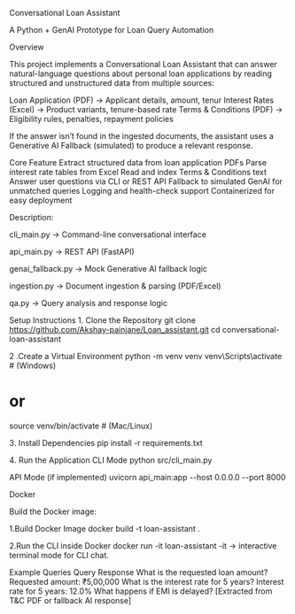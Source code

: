 Conversational Loan Assistant

A Python + GenAI Prototype for Loan Query Automation

Overview

This project implements a Conversational Loan Assistant that can answer natural-language questions about personal loan applications by reading structured and unstructured data from multiple sources:

Loan Application (PDF) → Applicant details, amount, tenur
Interest Rates (Excel) → Product variants, tenure-based rate
Terms & Conditions (PDF) → Eligibility rules, penalties, repayment policies

If the answer isn’t found in the ingested documents, the assistant uses a Generative AI Fallback (simulated) to produce a relevant response.

Core Feature
Extract structured data from loan application PDFs
Parse interest rate tables from Excel
Read and index Terms & Conditions text
Answer user questions via CLI or REST API
Fallback to simulated GenAI for unmatched queries
Logging and health-check support
Containerized for easy deployment


Description:

cli_main.py → Command-line conversational interface

api_main.py → REST API (FastAPI)

genai_fallback.py → Mock Generative AI fallback logic

ingestion.py → Document ingestion & parsing (PDF/Excel)

qa.py → Query analysis and response logic

Setup Instructions
1️. Clone the Repository
git clone https://github.com/Akshay-painjane/Loan_assistant.git
cd conversational-loan-assistant

2️ .Create a Virtual Environment
python -m venv venv
venv\Scripts\activate        # (Windows)
# or
source venv/bin/activate     # (Mac/Linux)

3️. Install Dependencies
pip install -r requirements.txt

4️. Run the Application
CLI Mode
python src/cli_main.py

API Mode (if implemented)
uvicorn api_main:app --host 0.0.0.0 --port 8000


Docker

Build the Docker image:

1.Build Docker Image
docker build -t loan-assistant .

2️.Run the CLI inside Docker
docker run -it loan-assistant
-it → interactive terminal mode for CLI chat.

Example Queries
Query	Response
What is the requested loan amount?	Requested amount: ₹5,00,000
What is the interest rate for 5 years?	Interest rate for 5 years: 12.0%
What happens if EMI is delayed?	[Extracted from T&C PDF or fallback AI response]